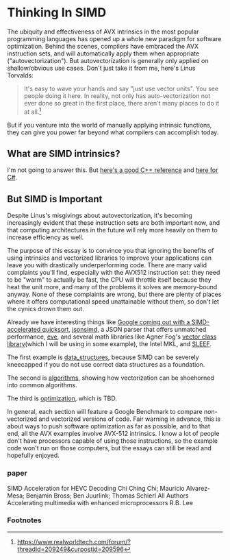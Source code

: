 # Thinking In SIMD

The ubiquity and effectiveness of AVX intrinsics in the most popular programming languages has opened up a whole new paradigm for software optimization. Behind the scenes, compilers have embraced the AVX instruction sets, and will automatically apply them when appropriate ("autovectorization"). But autovectorization is generally only applied on shallow/obvious use cases. Don't just take it from me, here's Linus Torvalds:

>It's easy to wave your hands and say "just use vector units". You see people doing it here. In reality, not only has auto-vectorization not ever done so great in the first place, there aren't many places to do it at all.[^1]

But if you venture into the world of manually applying intrinsic functions, they can give you power far beyond what compilers can accomplish today.

## What are SIMD intrinsics?

I'm not going to answer this. But [here's a good C++ reference](http://const.me/articles/simd/simd.pdf) and [here for C#](https://devblogs.microsoft.com/dotnet/hardware-intrinsics-in-net-core/).

## But SIMD is Important

Despite Linus's misgivings about autovectorization, it's becoming increasingly evident that these instruction sets are both important now, and that computing architectures in the future will rely more heavily on them to increase efficiency as well.

The purpose of this essay is to convince you that ignoring the benefits of using intrinsics and vectorized libraries to improve your applications can leave you with drastically underperforming code. There are many valid complaints you'll find, especially with the AVX512 instruction set: they need to be "warm" to actually be fast, the CPU will throttle itself because they heat the unit more, and many of the problems it solves are memory-bound anyway. None of these complaints are wrong, but there are plenty of places where it offers computational speed unattainable without them, so don't let the cynics drown them out.

Already we have interesting things like [Google coming out with a SIMD-accelerated quicksort](https://opensource.googleblog.com/2022/06/Vectorized%20and%20performance%20portable%20Quicksort.html), [jsonsimd](https://github.com/simdjson/simdjson), a JSON parser that offers unmatched performance, [eve](https://jfalcou.github.io/eve/index.html), and several math libraries like Agner Fog's [vector class library](https://github.com/vectorclass/version2)(which I will be using in some example), the Intel MKL, and [SLEEF](https://github.com/shibatch/sleef).

The first example is [data_structures](data_structures/), because SIMD can be severely kneecapped if you do not use correct data structures as a foundation.

The second is [algorithms](algorithms/), showing how vectorization can be shoehorned into common algorithms. 

The third is [optimization](optimization/), which is TBD.

In general, each section will feature a Google Benchmark to compare non-vectorized and vectorized versions of code. Fair warning in advance, this is about ways to push software optimization as far as possible, and to that end, all the AVX examples involve AVX-512 intrinsics. I know a lot of people don't have processors capable of using those instructions, so the example code won't run on those computers, but the essays can still be read and hopefully enjoyed.

### paper
SIMD Acceleration for HEVC Decoding
Chi Ching Chi; Mauricio Alvarez-Mesa; Benjamin Bross; Ben Juurlink; Thomas Schierl
All Authors
Accelerating multimedia with enhanced microprocessors R.B. Lee


### Footnotes

[^1]: https://www.realworldtech.com/forum/?threadid=209249&curpostid=209596

